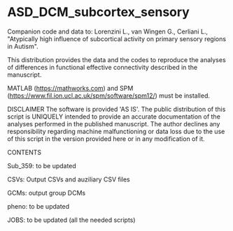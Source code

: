 # ASD_DCM_subcortex_sensory

Companion code and data to: Lorenzini L., van Wingen G., Cerliani L., "Atypically high influence of subcortical activity on primary sensory regions in Autism".

This distribution provides the data and the codes to reproduce the analyses of differences in functional effective connectivity described in the manuscript. 

MATLAB (https://mathworks.com) and SPM (https://www.fil.ion.ucl.ac.uk/spm/software/spm12/) must be installed. 


DISCLAIMER The software is provided 'AS IS'. The public distribution of this script is UNIQUELY intended to provide an accurate documentation of the analyses performed in the published manuscript. The author declines any responsibility regarding machine malfunctioning or data loss due to the use of this script in the version provided here or in any modification of it.

CONTENTS

Sub_359: to be updated

CSVs: Output CSVs and auziliary CSV files

GCMs: output group DCMs 

pheno: to be updated

JOBS: to be updated (all the needed scripts)

